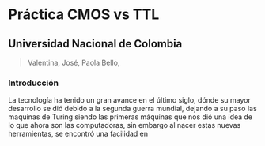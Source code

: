 # Práctica CMOS vs TTL 
## Universidad Nacional de Colombia
 >Valentina, José, Paola Bello,
### Introducción 
La tecnología ha tenido un gran avance en el último siglo, dónde su mayor desarrollo se dió debido a la segunda guerra mundial, dejando a su paso las maquinas de Turing siendo las primeras máquinas que nos dió una idea de lo que ahora son las computadoras, sin embargo al nacer estas nuevas herramientas, se encontró una facilidad en 
 
